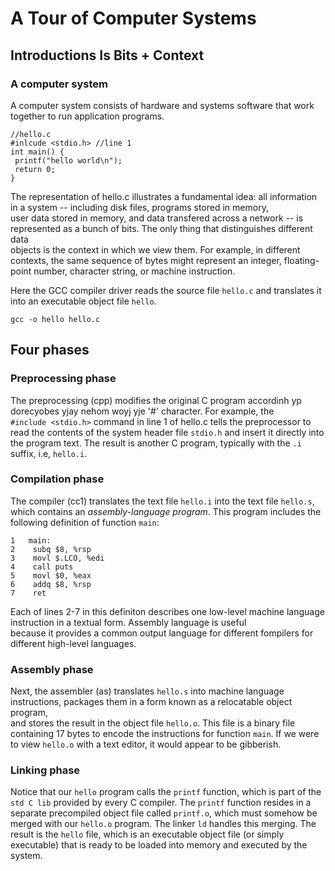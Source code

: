 # A Tour of Computer Systems #
## Introductions Is Bits + Context ##
### A computer system ###
A computer system consists of hardware and systems software that work together to run application programs.

```
//hello.c
#inlcude <stdio.h> //line 1
int main() {
 printf("hello world\n");
 return 0;
}
```

The representation of hello.c illustrates a fundamental idea: all information in a system -- including disk files, programs stored in memory, <br>
user data stored in memory, and data transfered across a network -- is represented as a bunch of bits. The only thing that distinguishes different data<br>
objects is the context in which we view them. For example, in different contexts, the same sequence of bytes might represent an integer, floating-point
number, character string, or machine instruction. <br>

Here the GCC compiler driver reads the source file `hello.c` and translates it into an executable object file `hello`.<br>
```
gcc -o hello hello.c
```
## Four phases ##

### Preprocessing phase ###
The preprocessing (cpp) modifies the original C program accordinh yp dorecyobes yjay nehom woyj yje '#' character. For example, the <br> 
`#include <stdio.h>` 
command in line 1 of hello.c tells the preprocessor to read the contents of the system header file `stdio.h` and insert it directly into the program
text. The result is another C program, typically with the `.i` suffix, i.e, `hello.i`.

### Compilation phase ###
The compiler (cc1) translates the text file `hello.i` into the text file `hello.s`, which contains an *assembly-language program*. This program includes
the following definition of function `main`:<br>

```
1   main:
2    subq $8, %rsp
3    movl $.LCO, %edi
4    call puts
5    movl $0, %eax
6    addq $8, %rsp
7    ret
```
Each of lines 2-7 in this definiton describes one low-level machine language instruction in a textual form. Assembly language is useful<br>
because it provides a common output language for different fompilers for different high-level languages.

### Assembly phase ###
Next, the assembler (as) translates `hello.s` into machine language instructions, packages them in a form known as a relocatable object program, <br>
and stores the result in the object file `hello.o`. This file is a binary file containing 17 bytes to encode the instructions for function `main`. If we
were to view `hello.o` with a text editor, it would appear to be gibberish.

### Linking phase ###
Notice that our `hello` program calls the `printf` function, which is part of the `std C lib` provided by every C compiler. The `printf` function resides
in a separate precompiled object file called `printf.o`, which must somehow be merged with our `hello.o` program. The linker `ld` handles this merging. The result is the `hello` file, which is an executable object file (or simply executable) that is ready to be loaded into memory and executed by the system.


